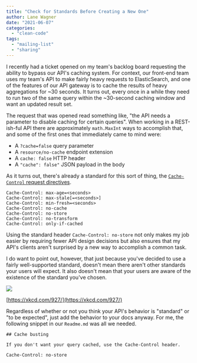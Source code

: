 ```yaml
---
title: "Check for Standards Before Creating a New One"
author: Lane Wagner
date: "2021-06-07"
categories: 
  - "clean-code"
tags: 
  - "mailing-list"
  - "sharing"
---
```


I recently had a ticket opened on my team's backlog board requesting the ability to bypass our API's caching system. For context, our front-end team uses my team's API to make fairly heavy requests to ElasticSearch, and one of the features of our API gateway is to cache the results of heavy aggregations for ~30 seconds. It turns out, every once in a while they need to run two of the same query within the ~30-second caching window and want an updated result set.

The request that was opened read something like, "the API needs a parameter to disable caching for certain queries". When working in a REST-ish-ful API there are approximately `math.MaxInt` ways to accomplish that, and some of the first ones that immediately came to mind were:

- A `?cache=false` query parameter
- A `resource/no-cache` endpoint extension
- A `cache: false` HTTP header
- A `"cache": false"` JSON payload in the body

As it turns out, there's already a standard for this sort of thing, the [`Cache-Control` request directives](https://developer.mozilla.org/en-US/docs/Web/HTTP/Headers/Cache-Control#cache_request_directives).

```
Cache-Control: max-age=<seconds>
Cache-Control: max-stale[=<seconds>]
Cache-Control: min-fresh=<seconds>
Cache-Control: no-cache
Cache-Control: no-store
Cache-Control: no-transform
Cache-Control: only-if-cached
```

Using the standard header `Cache-Control: no-store` not only makes my job easier by requiring fewer API design decisions but also ensures that my API's clients aren't surprised by a new way to accomplish a common task.

I do want to point out, however, that just because you've decided to use a fairly well-supported standard, doesn't mean there aren't other standards your users will expect. It also doesn't mean that your users are aware of the existence of the standard you've chosen.

![](/img/standards.png)

[https://xkcd.com/927/](https://xkcd.com/927/)

Regardless of whether or not you think your API's behavior is "standard" or "to be expected", just add the behavior to your docs anyway. For me, the following snippet in our `Readme.md` was all we needed.

```
## Cache busting

If you don't want your query cached, use the Cache-Control header.

Cache-Control: no-store
```
